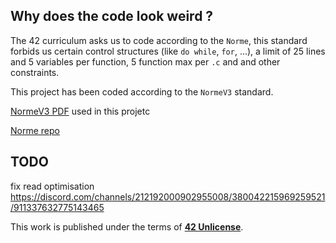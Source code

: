 
## Why does the code look weird ?

The 42 curriculum asks us to code according to the `Norme`, this standard forbids us certain control structures (like `do while`, `for`, ...), a limit of 25 lines and 5 variables per function, 5 function max per `.c` and and other constraints.

This project has been coded according to the `NormeV3` standard.

[NormeV3 PDF](https://github.com/42School/norminette) used in this projetc

[Norme repo](https://github.com/42School/norminette)

## TODO

fix read optimisation https://discord.com/channels/212192000902955008/380042215969259521/911337632775143465

This work is published under the terms of **[42 Unlicense](https://github.com/gcamerli/42unlicense)**.
